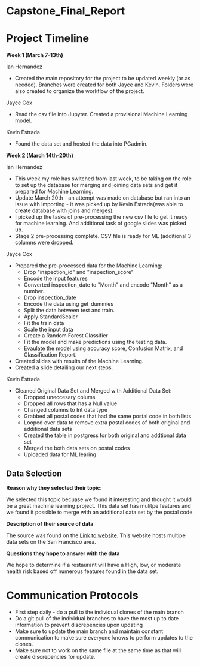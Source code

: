 # Capstone_Final_Report

# Project Timeline 

**Week 1 (March 7-13th)**

Ian Hernandez 

- Created the main repository for the project to be updated weekly (or as needed). Branches were created for both Jayce and Kevin. Folders were also created to organize the workflow of the project. 


Jayce Cox

- Read the csv file into Jupyter. Created a provisional Machine Learning model.


Kevin Estrada

- Found the data set and hosted the data into PGadmin.


**Week 2 (March 14th-20th)**

Ian Hernandez 

- This week my role has switched from last week, to be taking on the role to set up the database for merging and joining data sets and get it prepared for Machine Learning. 
- Update March 20th - an attempt was made on database but ran into an issue with importing - it was picked up by Kevin Estrada(was able to create database with joins and merges). 
- I picked up the tasks of pre-processing the new csv file to get it ready for machine learning. And additional task of google slides was picked up. 
- Stage 2 pre-processing complete. CSV file is ready for ML (additional 3 columns were dropped. 

Jayce Cox 

- Prepared the pre-processed data for the Machine Learning:
    - Drop "inspection_id" and "inspection_score"
    - Encode the input features
    - Converted inspection_date to "Month" and encode "Month" as a number. 
    - Drop inspection_date 
    - Encode the data using get_dummies
    - Split the data between test and train. 
    - Apply StandardScaler
    - Fit the train data
    - Scale the input data
    - Create a Random Forest Classifier
    - Fit the model and make predictions using the testing data. 
    - Evaulate the model using accuracy score, Confusion Matrix, and Classification Report. 
- Created slides with results of the Machine Learning.
- Created a slide detailing our next steps. 

Kevin Estrada
- Cleaned Original Data Set and Merged with Additional Data Set:
    - Dropped uneccesary colums
    - Dropped all rows that has a Null value 
    - Changed columns to Int data type
    - Grabbed all postal codes that had the same postal code in both lists
    - Looped over data to remove extra postal codes of both original and additional data sets
    - Created the table in postgress for both original and addtional data set
    - Merged the both data sets on postal codes
    - Uploaded data for ML learing 

## Data Selection 

**Reason why they selected their topic:**

We selected this topic becuase we found it interesting and thought it would be a great machine learning project. This data set has mulitpe features and we found it possible to merge with an additional data set by the postal code.  


**Description of their source of data**

The source was found on the [Link to website](https://data.sfgov.org/Health-and-Social-Services/Restaurant-Scores-LIVES-Standard/pyih-qa8i?row_index=0). This website hosts multipe data sets on the San Francisco area.


**Questions they hope to answer with the data**

We hope to determine if a restaurant will have a High, low, or moderate health risk based off numerous features found in the data set.


# Communication Protocols

- First step daily - do a pull to the individual clones of the main branch 
- Do a git pull of the individual branches to have the most up to date information to prevent discrepencies upon updating
- Make sure to update the main branch and maintain constant communication to make sure everyone knows to perform updates to the clones. 
- Make sure not to work on the same file at the same time as that will create discrepencies for update. 
